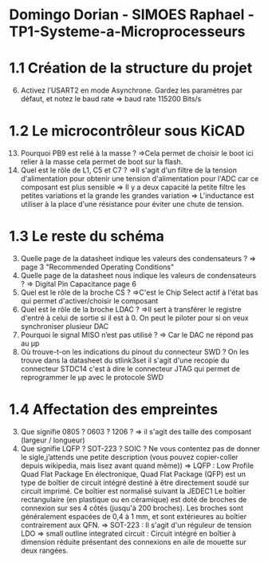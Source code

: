 # Domingo Dorian - SIMOES Raphael - TP1-Systeme-a-Microprocesseurs
# 1.1 Création de la structure du projet
6. Activez l’USART2 en mode Asynchrone. Gardez les paramètres par défaut, et notez le baud rate
=> baud rate 115200 Bits/s

# 1.2 Le microcontrôleur sous KiCAD
13. Pourquoi PB9 est relié à la masse ?
=>Cela permet de choisir le boot ici relier à la masse cela permet de boot sur la flash.
14. Quel est le rôle de L1, C5 et C7 ?
=>Il s'agit d'un filtre de la tension d'alimentation pour obtenir une tension d'alimentation pour l'ADC car ce composant est plus sensible
=> Il  y a deux capacité la petite filtre les petites variations et la grande les grandes variation
=> L'inductance est utiliser à la place d'une résistance pour éviter une chute de tension.


# 1.3 Le reste du schéma
3. Quelle page de la datasheet indique les valeurs des condensateurs ?
=> page 3 "Recommended Operating Conditions"
5. Quelle page de la datasheet nous indique les valeurs de condensateurs ?
=> Digital Pin Capacitance page 6
6. Quel est le rôle de la broche CS ?
=>C'est le Chip Select actif à l'état bas qui permet d'activer/choisir le composant
7. Quel est le rôle de la broche LDAC ?
=>Il sert à transférer le registre d'entré à celui de sortie si il est à 0. On peut le piloter pour si on veux synchroniser plusieur DAC
8. Pourquoi le signal MISO n’est pas utilisé ?
=> Car le DAC ne répond pas au µp
10. Où trouve-t-on les indications du pinout du connecteur SWD ?
On les trouve dans la datasheet du stlink3set il s'agit d'une recopie du connecteur STDC14 c'est à dire le connecteur JTAG qui permet de reprogrammer le µp avec le protocole SWD

# 1.4 Affectation des empreintes
3. Que signifie 0805 ? 0603 ? 1206 ?
=> il s'agit des taille des composant (largeur / longueur)
4. Que signifie LQFP ? SOT-223 ? SOIC ? Ne vous contentez pas de donner le sigle,j’attends une petite description (vous pouvez copier-coller depuis wikipedia, mais lisez avant quand même))
=> LQFP : Low Profile Quad Flat Package
En électronique, Quad Flat Package (QFP) est un type de boîtier de circuit intégré destiné à être directement soudé sur circuit imprimé. Ce boîtier est normalisé suivant la JEDEC1
Le boîtier rectangulaire (en plastique ou en céramique) est doté de broches de connexion sur ses 4 côtés (jusqu'à 200 broches). Les broches sont généralement espacées de 0,4 à 1 mm, et sont extérieures au boîtier contrairement aux QFN.
=> SOT-223 : Il s'agit d'un réguleur de tension LDO
=> small outline integrated circuit : Circuit intégré en boîtier à dimension réduite présentant des connexions en aile de mouette sur deux rangées.
